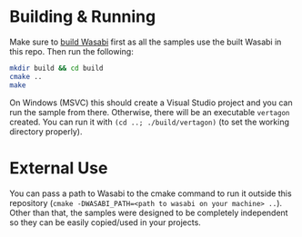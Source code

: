 # Building & Running
Make sure to [build Wasabi](https://github.com/Hasan-Jawaheri/Wasabi#user-content-building) first as all the samples use the built Wasabi in this repo. Then run the following:
```bash
mkdir build && cd build
cmake ..
make
```
On Windows (MSVC) this should create a Visual Studio project and you can run the sample from there. Otherwise, there will be an executable `vertagon` created. You can run it with `(cd ..; ./build/vertagon)` (to set the working directory properly).

# External Use
You can pass a path to Wasabi to the cmake command to run it outside this repository (`cmake -DWASABI_PATH=<path to wasabi on your machine> ..`). Other than that, the samples were designed to be completely independent so they can be easily copied/used in your projects.
